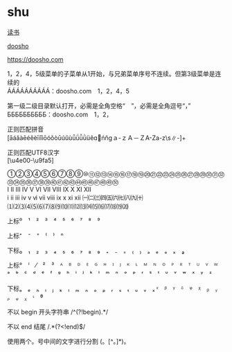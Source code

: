# shu


[读书](https://doosho.com)

[doosho](https://doosho.com)

https://doosho.com


1，2，4，5级菜单的子菜单从1开始，与兄弟菜单序号不连续。但第3级菜单是连续的<br/>
ÁÁÁÁÁÁÁÁÁÁ：doosho.com　1，2，4，5

第一级二级目录默认打开，必需是全角空格“　”，必需是全角逗号“，”<br/>
ББББББББББ：doosho.com　1，2，

正则匹配拼音<br/>
[āáǎàēéěèīíǐìōóǒòūúǔùǖǘǚǜüêɑńňɡａ-ｚＡ－ＺA-Za-z\\s∥-]+

正则匹配UTF8汉字<br/>
[\u4e00-\u9fa5]

①②③④⑤⑥⑦⑧⑨⑩⑪⑫⑬⑭⑮⑯⑰⑱⑲⑳㉑㉒㉓㉔㉕㉖㉗㉘㉙㉚㉛㉜㉝㉞㉟㊱㊲㊳㊴㊵㊶㊷㊸㊹㊺㊻㊼㊽㊾㊿<br/>
Ⅰ Ⅱ Ⅲ Ⅳ Ⅴ Ⅵ Ⅶ Ⅷ Ⅸ Ⅹ Ⅺ Ⅻ <br/>
ⅰ ⅱ ⅲ ⅳ ⅴ ⅵ ⅶ ⅷ ⅸ ⅹ ⅺ ⅻ
㈠㈡㈢㈣㈤㈥㈦㈧㈨㈩
⑴⑵⑶⑷⑸⑹⑺⑻⑼⑽⑾⑿⒀⒁⒂⒃⒄⒅⒆⒇


上标⁰　¹　²　³　⁴　⁵　⁶　⁷　⁸　⁹

上标⁺　⁻　⁼　⁽　⁾　ⁿ

下标₀　₁　₂　₃　₄　₅　₆　₇　₈　₉　₊　₋　₌　₍　₎　ₐ　ₑ　ₒ　ₓ　ₔ　

上标°　ⁱ　⁄　²　³　ᴬ　ᴮ　ᴰ　ᴱ　ᴳ　ᴴ　ᴵ　ᴶ　ᴷ　ᴸ　ᴹ　ᴺ　ᴼ　ᴾ　ᴿ　ᵀ　ᵁ　ⱽ　ᵂ　ᵃ　ᵇ　ᶜ　ᵈ　ᵉ　ᶠ　ᵍ　ʰ　ⁱ　ʲ　ᵏ　ˡ　ᵐ　ⁿ　ᵒ　ᵖ　ʳ　ˢ　ᵗ　ᵘ　ᵛ　ʷ　ˣ　ʸ　ᶻ

下标ₐ　ₑ　ₕ　ᵢ　ⱼ　ₖ　ₗ　ₘ　ₙ　ₒ　ₚ　ᵣ　ₛ　ₜ　ᵤ　ᵥ　ₓ
ᵋ　ᵝ　ᵞ　ᵟ　ᵠ　ᵡ　ᵦ　ᵧ　ᵨ　ᵩ　ᵪ　ᶥ　ᶿ




不以 begin 开头字符串
/^(?!begin).*/

不以 end 结尾
/.*(?<!end)$/

使用两个。号中间的文字进行分割
(。[^。]*)。
